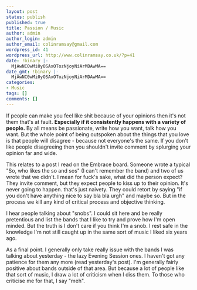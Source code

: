 ```yaml
---
layout: post
status: publish
published: true
title: Passion / Music
author: admin
author_login: admin
author_email: colinramsay@gmail.com
wordpress_id: 41
wordpress_url: http://www.colinramsay.co.uk/?p=41
date: !binary |-
  MjAwNC0wMi0yOSAxOTozNjoyNiArMDAwMA==
date_gmt: !binary |-
  MjAwNC0wMi0yOSAxOTozNjoyNiArMDAwMA==
categories:
- Music
tags: []
comments: []
---
```

<p>If people can make you feel like shit because of your opinions then it's not them that's at fault. <strong>Especially if it consistently happens with a variety of people.</strong> By all means be passionate, write how you want, talk how you want. But the whole point of being outspoken about the things that you love is that people will disagree - because not everyone's the same. If you don't like people disagreeing then you shouldn't invite comment by splurging your opinion far and wide.</p>
<p>This relates to a post I read on the Embrace board. Someone wrote a typical "So, who likes the so and sos" (I can't remember the band) and two of us wrote that we didn't. I mean for fuck's sake, what did the person expect? They invite comment, but they expect people to kiss up to their opinion. It's never going to happen. that's just naivety. They could retort by saying "if you don't have anything nice to say bla bla urgh" and maybe so. But in the process we kill any kind of critical process and objective thinking.</p>
<p>I hear people talking about "snobs". I could sit here and be really pretentious and list the bands that I like to try and prove how I'm open minded. But the truth is I don't care if you think I'm a snob. I rest safe in the knowledge I'm not still caught up in the same sort of music I liked six years ago.</p>
<p>As a final point. I generally only take really issue with the bands I was talking about yesterday - the lazy Evening Session ones. I haven't got any patience for them any more (read yesterday's post). I'm generally fairly positive about bands outside of that area. But because a lot of people like that sort of music, I draw a lot of criticism when I diss them. To those who criticise me for that, I say "meh".</p>
